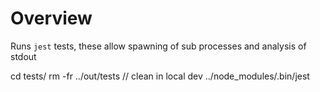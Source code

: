 # Overview

Runs `jest` tests, these allow spawning of sub processes and analysis of stdout

cd tests/
rm -fr ../out/tests // clean in local dev
../node_modules/.bin/jest
